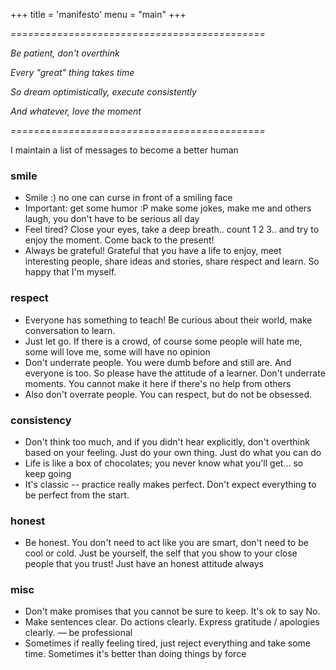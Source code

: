 +++
title = 'manifesto'
menu = "main"
+++

*============================================*

*Be patient, don't overthink*

*Every "great" thing takes time*

*So dream optimistically, execute consistently*

*And whatever, love the moment*

*============================================*

I maintain a list of messages to become a better human
### smile
-  Smile :) no one can curse in front of a smiling face
-  Important: get some humor :P make some jokes, make me and others laugh, you don't have to be serious all day
-  Feel tired? Close your eyes, take a deep breath.. count 1 2 3.. and try to enjoy the moment. Come back to the present!
-  Always be grateful! Grateful that you have a life to enjoy, meet interesting people, share ideas and stories, share respect and learn. So happy that I'm myself.
### respect
-  Everyone has something to teach! Be curious about their world, make conversation to learn.
-  Just let go. If there is a crowd, of course some people will hate me, some will love me, some will have no opinion
-  Don't underrate people. You were dumb before and still are. And everyone is too. So please have the attitude of a learner. Don't underrate moments. You cannot make it here if there's no help from others
-  Also don't overrate people. You can respect, but do not be obsessed.
### consistency
-  Don't think too much, and if you didn't hear explicitly, don't overthink based on your feeling. Just do your own thing. Just do what you can do
-  Life is like a box of chocolates; you never know what you'll get... so keep going
-  It's classic -- practice really makes perfect. Don't expect everything to be perfect from the start.
### honest
-  Be honest. You don't need to act like you are smart, don't need to be cool or cold. Just be yourself, the self that you show to your close people that you trust! Just have an honest attitude always
### misc
-  Don't make promises that you cannot be sure to keep. It's ok to say No.
-  Make sentences clear. Do actions clearly. Express gratitude / apologies clearly. — be professional
-  Sometimes if really feeling tired, just reject everything and take some time. Sometimes it's better than doing things by force

